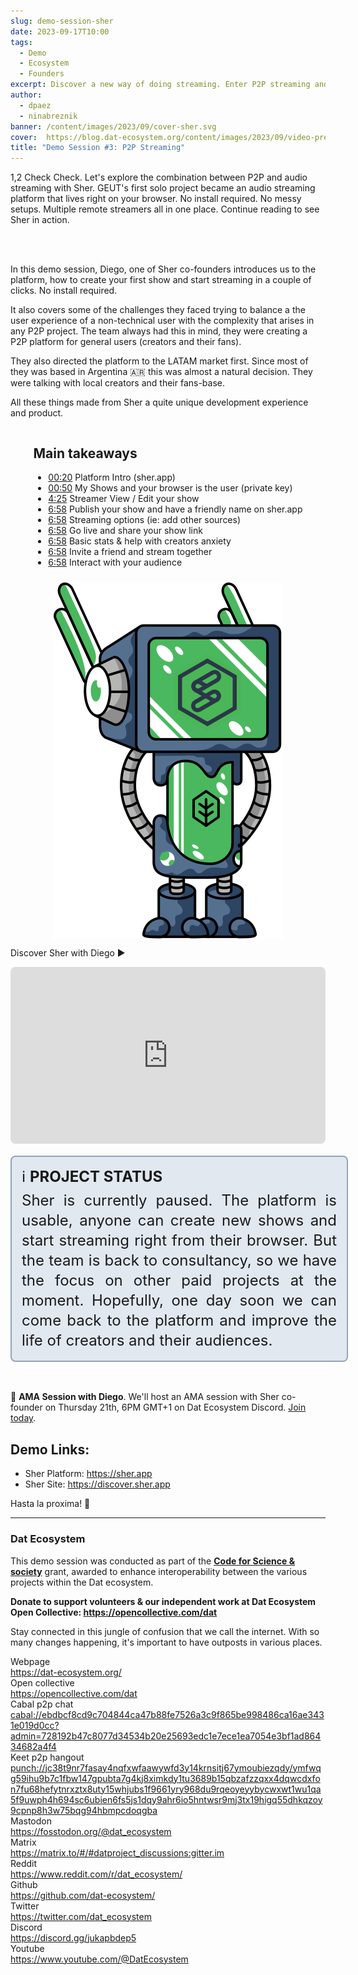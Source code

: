 ```yaml
---
slug: demo-session-sher
date: 2023-09-17T10:00
tags:
  - Demo
  - Ecosystem
  - Founders
excerpt: Discover a new way of doing streaming. Enter P2P streaming and share your world.
author:
  - dpaez
  - ninabreznik
banner: /content/images/2023/09/cover-sher.svg
cover:  https://blog.dat-ecosystem.org/content/images/2023/09/video-preview-hop.png
title: "Demo Session #3: P2P Streaming"
---
```

<div>
1,2 Check Check. Let's explore the combination between P2P and audio streaming with Sher. GEUT's first solo project became an audio streaming platform that lives right on your browser. No install required. No messy setups. Multiple remote streamers all in one place. Continue reading to see Sher in action.

<br/><br/>

In this demo session, Diego, one of Sher co-founders introduces us to the platform, how to create your first show and start streaming in a couple of clicks. No install required.

It also covers some of the challenges they faced trying to balance a the user experience of a non-technical user with the complexity that arises in any P2P project. The team always had this in mind, they were creating a P2P platform for general users (creators and their fans).

They also directed the platform to the LATAM market first. Since most of they was based in Argentina 🇦🇷 this was almost a natural decision. They were talking with local creators and their fans-base.

All these things made from Sher a quite unique development experience and product.

<div class="container">
  <div class="image">
    <img src="/content/images/2023/09/demo-sher.svg" alt="sher logo and dat robot" style="width: 100%;" />
  </div>
  <div>
  <h2>Main takeaways</h2>

  - [00:20](https://youtu.be/hMf2ui2uVWs?t=20) Platform Intro (sher.app)
  - [00:50](https://youtu.be/hMf2ui2uVWs?t=50) My Shows and your browser is the user (private key)
  - [4:25](https://youtu.be/hMf2ui2uVWs?t=264) Streamer View / Edit your show
  - [6:58](https://youtu.be/hMf2ui2uVWs?t=418) Publish your show and have a friendly name on sher.app
  - [6:58](https://youtu.be/hMf2ui2uVWs?t=418) Streaming options (ie: add other sources)
  - [6:58](https://youtu.be/hMf2ui2uVWs?t=418) Go live and share your show link
  - [6:58](https://youtu.be/hMf2ui2uVWs?t=418) Basic stats & help with creators anxiety
  - [6:58](https://youtu.be/hMf2ui2uVWs?t=418) Invite a friend and stream together
  - [6:58](https://youtu.be/hMf2ui2uVWs?t=418) Interact with your audience

  </div>
</div>

Discover Sher with Diego ▶️
<iframe style="width: 100%; aspect-ratio: 16/9; border-radius: 0.5rem;" src="https://www.youtube.com/embed/hMf2ui2uVWs?si=rHoHLm_92uTH5_go" title="Sher Demo Session" frameborder="0" allow="accelerometer; autoplay; clipboard-write; encrypted-media; gyroscope; picture-in-picture; web-share" allowfullscreen></iframe>

<div class="note">
ℹ️ <b>Project Status</b> <br/>
Sher is currently paused. The platform is usable, anyone can create new shows and start streaming right from their browser. But the team is back to consultancy, so we have the focus on other paid projects at the moment. Hopefully, one day soon we can come back to the platform and improve the life of creators and their audiences.
</div>
<br/>

🎥 **AMA Session with Diego**. We'll host an AMA session with Sher co-founder on Thursday 21th, 6PM GMT+1 on Dat Ecosystem Discord. [Join today](https://discord.gg/rRXD2nakX4).

## Demo Links:
- Sher Platform: https://sher.app
- Sher Site: https://discover.sher.app

Hasta la proxima! 👋

<style>
  /* mobile first */
.container {
  display: flex;
  flex-direction: column;
}

.note {
  width: 100%;
  background-color: rgb(226 232 240);
  padding: 16px;
  font-size: 1.5rem;
  line-height: 2rem;
  border: 2px solid rgb(148 163 184);
  border-radius: 0.5rem;
  margin: 16px 0;
  text-align: justify;
}

.note b {
  display: inline-block;
  margin-bottom: 6px;
  text-transform: uppercase;
}

.post-full-image {
  background-size: 75%;
  background-repeat: no-repeat;
}

.image-right {
  float:right;
}
.image-left {
  float:left;
}
/* .image {
  flex-grow: 1;
  margin-left: 30px;
  max-width: 30%;
} */
.image img {
  display:block;
  width:100%;
}

.container {
  flex-direction: column-reverse;
  justify-content: space-between;
  gap: 10px;
  align-items: center;
}

.image {
  flex-basis: 30%;
}

@media only screen and (min-width: 1024px) {
  .post-full-image {
    background-size: 50%;
  }

  .container {
    flex-direction: row;
    gap: 30px;
  }

  .image {
    flex-basis: 25%;
  }

  .note {
    padding: 16px 32px;
  }
}
</style>
</div>

------
<div class="about-ecosystem">

### Dat Ecosystem

This demo session was conducted as part of the **[Code for Science & society](https://www.codeforsociety.org/)** grant, awarded to enhance interoperability between the various projects within the Dat ecosystem.

**Donate to support volunteers & our independent work at Dat Ecosystem
Open Collective: https://opencollective.com/dat**

Stay connected in this jungle of confusion that we call the internet. With so many changes happening, it's important to have outposts in various places.

<div class="grid">
  <div class="name">Webpage</div>
  <div class="link"><a target="_blank" href="https://dat-ecosystem.org/">https://dat-ecosystem.org/</a></div>
  <div class="name">Open collective</div>
  <div class="link"><a target="_blank" href="https://opencollective.com/dat">https://opencollective.com/dat</a></div>
  <div class="name">Cabal p2p chat</div>
  <div class="link"><a target="_blank" href="#">cabal://ebdbcf8cd9c704844ca47b88fe7526a3c9f865be998486ca16ae3431e019d0cc?admin=728192b47c8077d34534b20e25693edc1e7ece1ea7054e3bf1ad86434682a4f4</a></div>
  <div class="name">Keet p2p hangout</div>
  <div class="link"><a target="_blank" href="#">punch://jc38t9nr7fasay4nqfxwfaawywfd3y14krnsitj67ymoubiezqdy/ymfwqg59ihu9b7c1fbw147gpubta7g4kj8ximkdy1tu3689b15qbzafzzqxx4dqwcdxfon7fu68hefytnrxztx8uty15whjubs1f9661yry968du9rqeoyeyybycwxwt1wu1qa5f9uwph4h694sc6ubien6fs5js1dqy9ahr6io5hntwsr9mj3tx19higq55dhkqzoy9cpnp8h3w75bqg94hbmpcdoqgba</a></div>
  <div class="name">Mastodon</div>
  <div class="link"><a target="_blank" href="https://fosstodon.org/@dat_ecosystem">https://fosstodon.org/@dat_ecosystem</a></div>
  <div class="name">Matrix</div>
  <div class="link"><a target="_blank" href="https://matrix.to/#/#datproject_discussions:gitter.im">https://matrix.to/#/#datproject_discussions:gitter.im</a></div>
  <div class="name">Reddit</div>
  <div class="link"><a target="_blank" href="https://www.reddit.com/r/dat_ecosystem/">https://www.reddit.com/r/dat_ecosystem/</a></div>
  <div class="name">Github</div>
  <div class="link"><a target="_blank" href="https://github.com/dat-ecosystem/">https://github.com/dat-ecosystem/</a></div>
  <div class="name">Twitter</div>
  <div class="link"><a target="_blank" href="https://twitter.com/dat_ecosystem">https://twitter.com/dat_ecosystem</a></div>
  <div class="name">Discord</div>
  <div class="link"><a target="_blank" href="https://discord.gg/jukapbdep5">https://discord.gg/jukapbdep5</a></div>
  <div class="name">Youtube</div>
  <div class="link"><a target="_blank" href="https://www.youtube.com/@DatEcosystem">https://www.youtube.com/@DatEcosystem</a></div>
</div>
</div>
